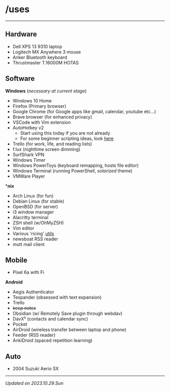 # /uses

---

## Hardware

- Dell XPS 13 9310 laptop
- Logitech MX Anywhere 3 mouse
- Anker Bluetooth keyboard
- Thrustmaster T.16000M HOTAS

## Software

**Windows** (*necessary at current stage*)
- Windows 10 Home
- Firefox (Primary browser)
- Google Chrome (for Google apps like gmail, calendar, youtube etc...)
- Brave browser (for enhanced privacy)
- VSCode with Vim extension
- AutoHotkey v2
    * Start using this today if you are not already
    * For some beginner scripting ideas, look [here](/ahk.md)
- Trello (for work, life, and reading lists)
- f.lux (nighttime screen dimming)
- SurfShark VPN
- Windows Timer
- Windows PowerToys (keyboard remapping, hosts file editor)
- Windows Terminal (running PowerShell, *solarized* theme)
- VMWare Player

***nix**
- Arch Linux (for fun)
- Debian Linux (for stable)
- OpenBSD (for server)
- i3 window manager
- Alacritty terminal
- ZSH shell (w/OhMyZSH)
- Vim editor
- Various 'ricing' [utils](/rice)
- newsboat RSS reader
- mutt mail client

## Mobile

- Pixel 6a with Fi

**Android**
- Aegis Authenticator
- Texpander (obsessed with text expansion)
- Trello
- ~~keep notes~~
- Obsidian (w/ Remotely Save plugin through webdav)
- DavX⁵ (contacts and calendar sync)
- Pocket
- AirDroid (wireless transfer between laptop and phone)
- Feeder (RSS reader)
- AnkiDroid (spaced repetition learning)

## Auto

- 2004 Suzuki Aerio SX

---

*Updated on 2023.10.29.Sun*
